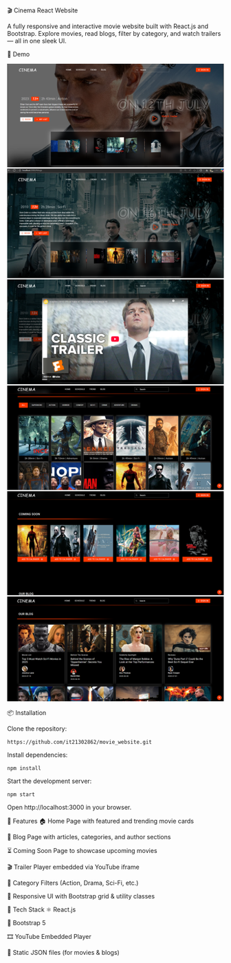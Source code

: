 🎬 Cinema React Website

A fully responsive and interactive movie website built with React.js and Bootstrap. Explore movies, read blogs, filter by category, and watch trailers — all in one sleek UI.

📸 Demo

![Demo Screenshots](https://github.com/it21302862/movie_website/blob/main/public/assets/project/home_main.png)
![Home Page](https://github.com/it21302862/movie_website/blob/main/public/assets/project/home.png)
![Movie Trailer](https://github.com/it21302862/movie_website/blob/main/public/assets/project/home2.png)
![Movie Filter](https://github.com/it21302862/movie_website/blob/main/public/assets/project/filter.png)
![Upcoming Movies](https://github.com/it21302862/movie_website/blob/main/public/assets/project/coming_soon.png)
![Blog Page](https://github.com/it21302862/movie_website/blob/main/public/assets/project/our_blog.png)



📦 Installation

Clone the repository:
```
https://github.com/it21302862/movie_website.git
```

Install dependencies:
```
npm install
```

Start the development server:
```
npm start
```

Open http://localhost:3000 in your browser.


🧩 Features
🏠 Home Page with featured and trending movie cards

📰 Blog Page with articles, categories, and author sections

⏳ Coming Soon Page to showcase upcoming movies

🎬 Trailer Player embedded via YouTube iframe

🎯 Category Filters (Action, Drama, Sci-Fi, etc.)

📱 Responsive UI with Bootstrap grid & utility classes




🔧 Tech Stack
⚛️ React.js

🎨 Bootstrap 5

🎞️ YouTube Embedded Player

📁 Static JSON files (for movies & blogs)